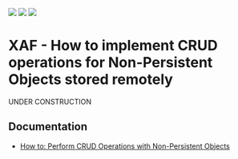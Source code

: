 <!-- default badges list -->
![](https://img.shields.io/endpoint?url=https://codecentral.devexpress.com/api/v1/VersionRange/255628948/22.2.4%2B)
[![](https://img.shields.io/badge/Open_in_DevExpress_Support_Center-FF7200?style=flat-square&logo=DevExpress&logoColor=white)](https://supportcenter.devexpress.com/ticket/details/T884361)
[![](https://img.shields.io/badge/📖_How_to_use_DevExpress_Examples-e9f6fc?style=flat-square)](https://docs.devexpress.com/GeneralInformation/403183)
<!-- default badges end -->
<!-- default file list -->

# XAF - How to implement CRUD operations for Non-Persistent Objects stored remotely

UNDER CONSTRUCTION

## Documentation

* [How to: Perform CRUD Operations with Non-Persistent Objects](https://docs.devexpress.com/eXpressAppFramework/115672/business-model-design-orm/non-persistent-objects/how-to-perform-crud-operations-with-non-persistent-objects)
